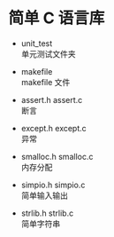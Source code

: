# 简单 C 语言库

* unit_test  
  单元测试文件夹

* makefile  
  makefile 文件  

* assert.h assert.c  
  断言

* except.h except.c  
  异常

* smalloc.h smalloc.c  
  内存分配

* simpio.h simpio.c  
  简单输入输出

* strlib.h strlib.c  
  简单字符串
